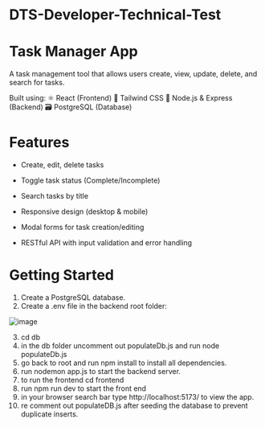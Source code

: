 # DTS-Developer-Technical-Test

# Task Manager App
A  task management tool that allows users create, view, update, delete, and search for tasks.

Built using:
⚛️ React (Frontend)
🎨 Tailwind CSS
🧠 Node.js & Express (Backend)
🗃️ PostgreSQL (Database)

# Features
- Create, edit, delete tasks

- Toggle task status (Complete/Incomplete)

- Search tasks by title

- Responsive design (desktop & mobile)

- Modal forms for task creation/editing

- RESTful API with input validation and error handling

# Getting Started
1) Create a PostgreSQL database.
2) Create a .env file in the backend root folder:
   
![image](https://github.com/user-attachments/assets/6921b642-a9a3-4659-84f5-5c0a83d06c57)

3) cd db
4)  in the db folder uncomment out populateDb.js and run node populateDb.js
5)  go back to root and run npm install to install all dependencies.
6)  run nodemon app.js to start the backend server.
7)  to run the frontend cd frontend
8)  run npm run dev to start the front end
9)  in your browser search bar type http://localhost:5173/ to view the app.
10)  re comment out populateDB.js after seeding the database to prevent duplicate inserts. 

